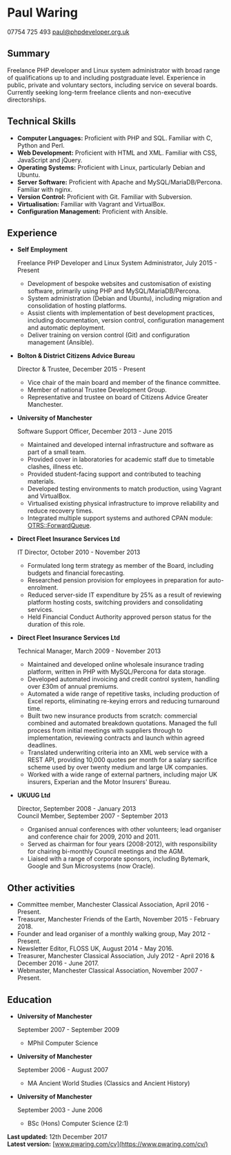 Paul Waring
===========

07754 725 493
[paul@phpdeveloper.org.uk](mailto:paul@phpdeveloper.org.uk)

Summary
-------

Freelance PHP developer and Linux system administrator with broad range of qualifications up to and including postgraduate level. Experience in public, private and voluntary sectors, including service on several boards. Currently seeking long-term freelance clients and non-executive directorships.

Technical Skills
------

*   **Computer Languages:** Proficient with PHP and SQL. Familiar with C, Python and Perl.
*   **Web Development:** Proficient with HTML and XML. Familiar with CSS, JavaScript and jQuery.
*   **Operating Systems:** Proficient with Linux, particularly Debian and Ubuntu.
*   **Server Software:** Proficient with Apache and MySQL/MariaDB/Percona. Familiar with nginx.
*   **Version Control:** Proficient with Git. Familiar with Subversion.
*   **Virtualisation:** Familiar with Vagrant and VirtualBox.
*   **Configuration Management:** Proficient with Ansible.

Experience
----------

*   **Self Employment**

    Freelance PHP Developer and Linux System Administrator, July 2015 - Present

    - Development of bespoke websites and customisation of existing software, primarily using PHP and MySQL/MariaDB/Percona.
    - System administration (Debian and Ubuntu), including migration and consolidation of hosting platforms.
    - Assist clients with implementation of best development practices, including documentation, version control, configuration management and automatic deployment.
    - Deliver training on version control (Git) and configuration management (Ansible).

*   **Bolton & District Citizens Advice Bureau**

    Director & Trustee, December 2015 - Present

    - Vice chair of the main board and member of the finance committee.
    - Member of national Trustee Development Group.
    - Representative and trustee on board of Citizens Advice Greater Manchester.

*   **University of Manchester**

    Software Support Officer, December 2013 - June 2015

    - Maintained and developed internal infrastructure and software as part of a small team.
    - Provided cover in laboratories for academic staff due to timetable clashes, illness etc.
    - Provided student-facing support and contributed to teaching materials.
    - Developed testing environments to match production, using Vagrant and VirtualBox.
    - Virtualised existing physical infrastructure to improve reliability and reduce recovery times.
    - Integrated multiple support systems and authored CPAN module: [OTRS::ForwardQueue](https://metacpan.org/pod/OTRS::ForwardQueue).

*   **Direct Fleet Insurance Services Ltd**

    IT Director, October 2010 - November 2013

    - Formulated long term strategy as member of the Board, including budgets and financial forecasting.
    - Researched pension provision for employees in preparation for auto-enrolment.
    - Reduced server-side IT expenditure by 25% as a result of reviewing platform hosting costs, switching providers and consolidating services.
    - Held Financial Conduct Authority approved person status for the duration of this role.

*   **Direct Fleet Insurance Services Ltd**

    Technical Manager, March 2009 - November 2013

    - Maintained and developed online wholesale insurance trading platform, written in PHP with MySQL/Percona for data storage.
    - Developed automated invoicing and credit control system, handling over £30m of annual premiums.
    - Automated a wide range of repetitive tasks, including production of Excel reports, eliminating re-keying errors and reducing turnaround time.
    - Built two new insurance products from scratch: commercial combined and automated breakdown quotations. Managed the full process from initial meetings with suppliers through to implementation, reviewing contracts and launch within agreed deadlines.
    - Translated underwriting criteria into an XML web service with a REST API, providing 10,000 quotes per month for a salary sacrifice scheme used by over twenty medium and large UK companies.
    - Worked with a wide range of external partners, including major UK insurers, Experian and the Motor Insurers' Bureau.

*   **UKUUG Ltd**

    Director, September 2008 - January 2013  
    Council Member, September 2007 - September 2013

    - Organised annual conferences with other volunteers; lead organiser and conference chair for 2009, 2010 and 2011.
    - Served as chairman for four years (2008-2012), with responsibility for chairing bi-monthly Council meetings and the AGM.
    - Liaised with a range of corporate sponsors, including Bytemark, Google and Sun Microsystems (now Oracle).


Other activities
----------------

* Committee member, Manchester Classical Association, April 2016 - Present.
* Treasurer, Manchester Friends of the Earth, November 2015 - February 2018.
* Founder and lead organiser of a monthly walking group, May 2012 - Present.
* Newsletter Editor, FLOSS UK, August 2014 - May 2016.
* Treasurer, Manchester Classical Association, July 2012 - April 2016 & December 2016 - June 2017.
* Webmaster, Manchester Classical Association, November 2007 - Present.

Education
---------

*   **University of Manchester**

    September 2007 - September 2009

    - MPhil Computer Science

*   **University of Manchester**

    September 2006 - August 2007

    - MA Ancient World Studies (Classics and Ancient History)

*   **University of Manchester**

    September 2003 - June 2006

    - BSc (Hons) Computer Science (2:1)

**Last updated:** 12th December 2017  
**Latest version:** [www.pwaring.com/cv](https://www.pwaring.com/cv/)
